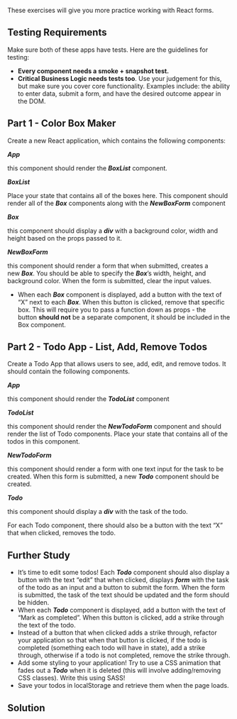 These exercises will give you more practice working with React forms.

## **Testing Requirements**

Make sure both of these apps have tests. Here are the guidelines for testing:

- **Every component needs a smoke + snapshot test.**
- **Critical Business Logic needs tests too**. Use your judgement for this, but make sure you cover core functionality. Examples include: the ability to enter data, submit a form, and have the desired outcome appear in the DOM.

## **Part 1 - Color Box Maker**

Create a new React application, which contains the following components:

***App***

this component should render the ***BoxList*** component.

***BoxList***

Place your state that contains all of the boxes here. This component should render all of the ***Box*** components along with the ***NewBoxForm*** component

***Box***

this component should display a ***div*** with a background color, width and height based on the props passed to it.

***NewBoxForm***

this component should render a form that when submitted, creates a new ***Box***. You should be able to specify the ***Box***’s width, height, and background color. When the form is submitted, clear the input values.

- When each ***Box*** component is displayed, add a button with the text of “X” next to each ***Box***. When this button is clicked, remove that specific box. This will require you to pass a function down as props - the button **should not** be a separate component, it should be included in the Box component.

## **Part 2 - Todo App - List, Add, Remove Todos**

Create a Todo App that allows users to see, add, edit, and remove todos. It should contain the following components.

***App***

this component should render the ***TodoList*** component

***TodoList***

this component should render the ***NewTodoForm*** component and should render the list of Todo components. Place your state that contains all of the todos in this component.

***NewTodoForm***

this component should render a form with one text input for the task to be created. When this form is submitted, a new ***Todo*** component should be created. 

***Todo***

this component should display a ***div*** with the task of the todo.

For each Todo component, there should also be a button with the text “X” that when clicked, removes the todo.

## **Further Study**

- It’s time to edit some todos! Each ***Todo*** component should also display a button with the text “edit” that when clicked, displays ***form*** with the task of the todo as an input and a button to submit the form. When the form is submitted, the task of the text should be updated and the form should be hidden.
- When each ***Todo*** component is displayed, add a button with the text of “Mark as completed”. When this button is clicked, add a strike through the text of the todo.
- Instead of a button that when clicked adds a strike through, refactor your application so that when that button is clicked, if the todo is completed (something each todo will have in state), add a strike through, otherwise if a todo is not completed, remove the strike through.
- Add some styling to your application! Try to use a CSS animation that fades out a ***Todo*** when it is deleted (this will involve adding/removing CSS classes). Write this using SASS!
- Save your todos in localStorage and retrieve them when the page loads.

## Solution